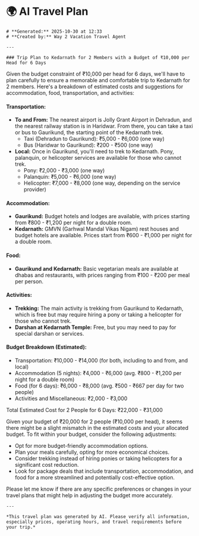 # 🌍 AI Travel Plan

    # **Generated:** 2025-10-30 at 12:33  
    # **Created by:** Way 2 Vacation Travel Agent

    ---

    ### Trip Plan to Kedarnath for 2 Members with a Budget of ₹10,000 per Head for 6 Days

Given the budget constraint of ₹10,000 per head for 6 days, we'll have to plan carefully to ensure a memorable and comfortable trip to Kedarnath for 2 members. Here's a breakdown of estimated costs and suggestions for accommodation, food, transportation, and activities:

#### Transportation:
- **To and From:** The nearest airport is Jolly Grant Airport in Dehradun, and the nearest railway station is in Haridwar. From there, you can take a taxi or bus to Gaurikund, the starting point of the Kedarnath trek. 
  - Taxi (Dehradun to Gaurikund): ₹5,000 - ₹6,000 (one way)
  - Bus (Haridwar to Gaurikund): ₹200 - ₹500 (one way)
- **Local:** Once in Gaurikund, you'll need to trek to Kedarnath. Pony, palanquin, or helicopter services are available for those who cannot trek.
  - Pony: ₹2,000 - ₹3,000 (one way)
  - Palanquin: ₹5,000 - ₹6,000 (one way)
  - Helicopter: ₹7,000 - ₹8,000 (one way, depending on the service provider)

#### Accommodation:
- **Gaurikund:** Budget hotels and lodges are available, with prices starting from ₹800 - ₹1,200 per night for a double room.
- **Kedarnath:** GMVN (Garhwal Mandal Vikas Nigam) rest houses and budget hotels are available. Prices start from ₹600 - ₹1,000 per night for a double room.

#### Food:
- **Gaurikund and Kedarnath:** Basic vegetarian meals are available at dhabas and restaurants, with prices ranging from ₹100 - ₹200 per meal per person.

#### Activities:
- **Trekking:** The main activity is trekking from Gaurikund to Kedarnath, which is free but may require hiring a pony or taking a helicopter for those who cannot trek.
- **Darshan at Kedarnath Temple:** Free, but you may need to pay for special darshan or services.

#### Budget Breakdown (Estimated):
- Transportation: ₹10,000 - ₹14,000 (for both, including to and from, and local)
- Accommodation (5 nights): ₹4,000 - ₹6,000 (avg. ₹800 - ₹1,200 per night for a double room)
- Food (for 6 days): ₹6,000 - ₹8,000 (avg. ₹500 - ₹667 per day for two people)
- Activities and Miscellaneous: ₹2,000 - ₹3,000

Total Estimated Cost for 2 People for 6 Days: ₹22,000 - ₹31,000

Given your budget of ₹20,000 for 2 people (₹10,000 per head), it seems there might be a slight mismatch in the estimated costs and your allocated budget. To fit within your budget, consider the following adjustments:
- Opt for more budget-friendly accommodation options.
- Plan your meals carefully, opting for more economical choices.
- Consider trekking instead of hiring ponies or taking helicopters for a significant cost reduction.
- Look for package deals that include transportation, accommodation, and food for a more streamlined and potentially cost-effective option.

Please let me know if there are any specific preferences or changes in your travel plans that might help in adjusting the budget more accurately.

    ---

    *This travel plan was generated by AI. Please verify all information, especially prices, operating hours, and travel requirements before your trip.*
    